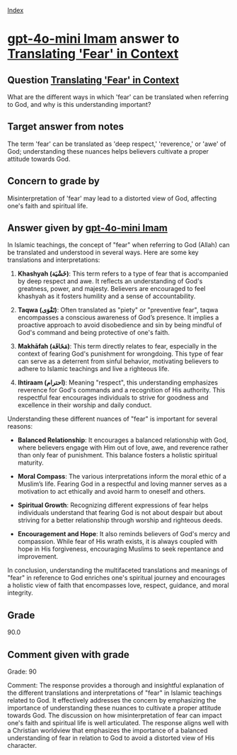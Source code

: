 
[Index](../../index.md)
# [gpt-4o-mini Imam](../../answering_models/gpt-4o-mini_Imam.md) answer to [Translating 'Fear' in Context](../../questions/Translating_'Fear'_in_Context.md)

## Question [Translating 'Fear' in Context](../../questions/Translating_'Fear'_in_Context.md)
What are the different ways in which 'fear' can be translated when referring to God, and why is this understanding important?

## Target answer from notes
The term 'fear' can be translated as 'deep respect,' 'reverence,' or 'awe' of God; understanding these nuances helps believers cultivate a proper attitude towards God.

## Concern to grade by
Misinterpretation of 'fear' may lead to a distorted view of God, affecting one's faith and spiritual life.

## Answer given by [gpt-4o-mini Imam](../../answering_models/gpt-4o-mini_Imam.md)
In Islamic teachings, the concept of "fear" when referring to God (Allah) can be translated and understood in several ways. Here are some key translations and interpretations:

1. **Khashyah (خَشْيَة)**: This term refers to a type of fear that is accompanied by deep respect and awe. It reflects an understanding of God's greatness, power, and majesty. Believers are encouraged to feel khashyah as it fosters humility and a sense of accountability.

2. **Taqwa (تَقْوَى)**: Often translated as "piety" or "preventive fear", taqwa encompasses a conscious awareness of God’s presence. It implies a proactive approach to avoid disobedience and sin by being mindful of God's command and being protective of one's faith.

3. **Makhāfah (مَخَافَة)**: This term directly relates to fear, especially in the context of fearing God's punishment for wrongdoing. This type of fear can serve as a deterrent from sinful behavior, motivating believers to adhere to Islamic teachings and live a righteous life.

4. **Ihtiraam (احترام)**: Meaning "respect", this understanding emphasizes reverence for God's commands and a recognition of His authority. This respectful fear encourages individuals to strive for goodness and excellence in their worship and daily conduct.

Understanding these different nuances of "fear" is important for several reasons:

- **Balanced Relationship**: It encourages a balanced relationship with God, where believers engage with Him out of love, awe, and reverence rather than only fear of punishment. This balance fosters a holistic spiritual maturity.

- **Moral Compass**: The various interpretations inform the moral ethic of a Muslim’s life. Fearing God in a respectful and loving manner serves as a motivation to act ethically and avoid harm to oneself and others.

- **Spiritual Growth**: Recognizing different expressions of fear helps individuals understand that fearing God is not about despair but about striving for a better relationship through worship and righteous deeds.

- **Encouragement and Hope**: It also reminds believers of God's mercy and compassion. While fear of His wrath exists, it is always coupled with hope in His forgiveness, encouraging Muslims to seek repentance and improvement.

In conclusion, understanding the multifaceted translations and meanings of "fear" in reference to God enriches one's spiritual journey and encourages a holistic view of faith that encompasses love, respect, guidance, and moral integrity.

## Grade
90.0

## Comment given with grade
Grade: 90

Comment: The response provides a thorough and insightful explanation of the different translations and interpretations of "fear" in Islamic teachings related to God. It effectively addresses the concern by emphasizing the importance of understanding these nuances to cultivate a proper attitude towards God. The discussion on how misinterpretation of fear can impact one's faith and spiritual life is well articulated. The response aligns well with a Christian worldview that emphasizes the importance of a balanced understanding of fear in relation to God to avoid a distorted view of His character.
